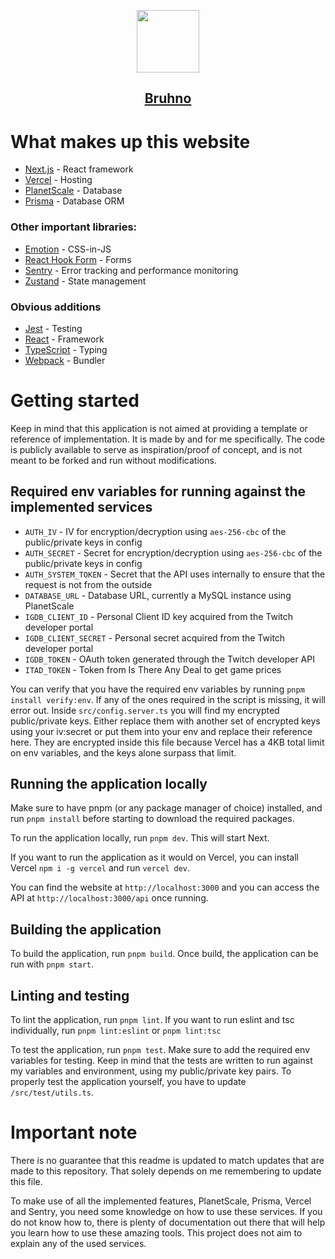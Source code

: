 <p align="center">
  <a href="https://bruhno.com">
    <img src="https://bruhno.com/images/Logo.svg" height="100">
    <h2 align="center">Bruhno</h2>
  </a>
</p>

# What makes up this website
  * [Next.js](https://github.com/vercel/next.js) - React framework
  * [Vercel](https://github.com/vercel/vercel) - Hosting
  * [PlanetScale](https://planetscale.com) - Database
  * [Prisma](https://github.com/prisma/prisma) - Database ORM
### Other important libraries:
  * [Emotion](https://github.com/emotion-js/emotion) - CSS-in-JS
  * [React Hook Form](https://github.com/react-hook-form/react-hook-form) - Forms
  * [Sentry](https://github.com/getsentry/sentry-javascript) - Error tracking and performance monitoring
  * [Zustand](https://github.com/pmndrs/zustand) - State management
### Obvious additions
  * [Jest](https://github.com/facebook/jest) - Testing
  * [React](https://github.com/facebook/react) - Framework
  * [TypeScript](https://github.com/microsoft/TypeScript) - Typing
  * [Webpack](https://github.com/webpack/webpack) - Bundler

# Getting started
Keep in mind that this application is not aimed at providing a template or reference of implementation.
It is made by and for me specifically.
The code is publicly available to serve as inspiration/proof of concept, and is not meant to be forked and run without modifications.

## Required env variables for running against the implemented services
* `AUTH_IV` - IV for encryption/decryption using `aes-256-cbc` of the public/private keys in config
* `AUTH_SECRET` - Secret for encryption/decryption using `aes-256-cbc` of the public/private keys in config
* `AUTH_SYSTEM_TOKEN` - Secret that the API uses internally to ensure that the request is not from the outside
* `DATABASE_URL` - Database URL, currently a MySQL instance using PlanetScale
* `IGDB_CLIENT_ID` - Personal Client ID key acquired from the Twitch developer portal
* `IGDB_CLIENT_SECRET` - Personal secret acquired from the Twitch developer portal
* `IGDB_TOKEN` - OAuth token generated through the Twitch developer API
* `ITAD_TOKEN` - Token from Is There Any Deal to get game prices

You can verify that you have the required env variables by running `pnpm install verify:env`.
If any of the ones required in the script is missing, it will error out.
Inside `src/config.server.ts` you will find my encrypted public/private keys.
Either replace them with another set of encrypted keys using your iv:secret or put them into your env and replace their reference here.
They are encrypted inside this file because Vercel has a 4KB total limit on env variables, and the keys alone surpass that limit.

## Running the application locally
Make sure to have pnpm (or any package manager of choice) installed, and run `pnpm install` before starting to download the required packages.

To run the application locally, run `pnpm dev`.
This will start Next.

If you want to run the application as it would on Vercel, you can install Vercel `npm i -g vercel` and run `vercel dev`.

You can find the website at `http://localhost:3000` and you can access the API at `http://localhost:3000/api` once running.

## Building the application
To build the application, run `pnpm build`.
Once build, the application can be run with `pnpm start`.

## Linting and testing
To lint the application, run `pnpm lint`. If you want to run eslint and tsc individually, run `pnpm lint:eslint` or `pnpm lint:tsc`

To test the application, run `pnpm test`. Make sure to add the required env variables for testing. Keep in mind that the tests are written to run against my variables and environment, using my public/private key pairs. To properly test the application yourself, you have to update `/src/test/utils.ts`.

# Important note
There is no guarantee that this readme is updated to match updates that are made to this repository. That solely depends on me remembering to update this file.

To make use of all the implemented features, PlanetScale, Prisma, Vercel and Sentry, you need some knowledge on how to use these services.
If you do not know how to, there is plenty of documentation out there that will help you learn how to use these amazing tools.
This project does not aim to explain any of the used services.
